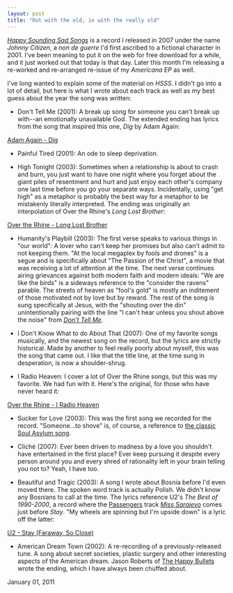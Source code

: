 ```yaml
---
layout: post
title: "Out with the old, in with the really old"
---
```


<p class="media"><object data="http://bandcamp.com/EmbeddedPlayer/album=2217487435/size=grande3/bgcol=FFFFFF/linkcol=4285BB//" type="text/html" width="300" height="410"> </object></p>

_[Happy Sounding Sad Songs](http://danielmiller.bandcamp.com/album/happy-sounding-sad-songs)_ is a record I released in 2007 under the name _Johnny Citizen_, a _non de guerre_ I'd first ascribed to a fictional character in 2001. I've been meaning to put it on the web for free download for a while, and it just worked out that today is that day. Later this month I'm releasing a re-worked and re-arranged re-issue of my _Americana EP_ as well.

I've long wanted to explain some of the material on _HSSS_. I didn't go into a lot of detail, but here is what I wrote about each track as well as my best guess about the year the song was written:

* Don't Tell Me (2001):
A break up song for someone you can't break up with--an emotionally unavailable God. The extended ending has lyrics from the song that inspired this one, _Dig_ by Adam Again:

<p><span class="audioplayer"><span id="audioplayer_1"><a href="http://2010.danielsjourney.com/files/07%20Dig.mp3">Adam Again - Dig</a></span></span></p>

* Painful Tired (2001):
An ode to sleep deprivation.

* High Tonight (2003):
Sometimes when a relationship is about to crash and burn, you just want to have one night where you forget about the giant piles of resentment and hurt and just enjoy each other's company one last time before you go your separate ways. Incidentally, using "get high" as a metaphor is probably the best way for a metaphor to be mistakenly literally interpreted. The ending was originally an interpolation of Over the Rhine's _Long Lost Brother_:

<p><span class="audioplayer"><span id="audioplayer_2"><a href="http://2010.danielsjourney.com/files/01%20Long%20Lost%20Brother.mp3">Over the Rhine - Long Lost Brother</a></span></span></p>

* Humanity's Playbill (2003):
The first verse speaks to various things in "our world": A lover who can't keep her promises but also can't admit to not keeping them. "At the local megaplex by fools and drones" is a segue and is specifically about "The Passion of the Christ", a movie that was receiving a lot of attention at the time. The next verse continues airing grievances against both modern faith and modern ideals: "We are like the birds" is a sideways reference to the "consider the ravens" parable. The streets of heaven as "fool's gold" is mostly an inditement of those motivated not by love but by reward. The rest of the song is sung specifically at Jesus, with the "shouting over the din" unintentionally pairing with the line "I can't hear unless you shout above the noise" from _[Don't Tell Me](http://danielmiller.bandcamp.com/track/dont-tell-me)_.

* I Don't Know What to do About That (2007):
One of my favorite songs musically, and the newest song on the record, but the lyrics are strictly historical. Made by another to feel really poorly about myself, this was the song that came out. I like that the title line, at the time sung in desperation, is now a shoulder-shrug.

* I Radio Heaven:
I cover a lot of Over the Rhine songs, but this was my favorite. We had fun with it. Here's the original, for those who have never heard it:

<p><span class="audioplayer"><span id="audioplayer_3"><a href="http://2010.danielsjourney.com/files/05%20I%20Radio%20Heaven.mp3">Over the Rhine - I Radio Heaven</a></span></span></p>

* Sucker for Love (2003):
This was the first song we recorded for the record. "Someone...to shove" is, of course, a reference to [the classic Soul Asylum song](http://www.youtube.com/watch?v=OrrE5bCA5lg).

* Clich&eacute; (2007):
Ever been driven to madness by a love you shouldn't have entertained in the first place? Ever keep pursuing it despite every person around you and every shred of rationality left in your brain telling you not to? Yeah, I have too. 

* Beautiful and Tragic (2003):
A song I wrote about Bosnia before I'd even moved there. The spoken word track is actually Polish. We didn't know any Bosnians to call at the time. The lyrics reference U2's _The Best of 1990-2000_, a record where the [Passengers](http://member.u2.com/discography/index/album/albumId/4076/tagName/Other) track _[Miss Sarajevo](http://en.wikipedia.org/wiki/Miss_Sarajevo)_ comes just before _Stay_. "My wheels are spinning but I'm upside down" is a lyric off the latter:

<p><span class="audioplayer"><span id="audioplayer_4"><a href="http://2010.danielsjourney.com/files/Stay.mp3">U2 - Stay (Faraway, So Close)</a></span></span></p>

* American Dream Town (2002):
A re-recording of a previously-released tune. A song about secret societies, plastic surgery and other interesting aspects of the American dream. Jason Roberts of [The Happy Bullets](http://www.happybullets.com/) wrote the ending, which I have always been chuffed about.

<p class="date">January 01, 2011</p>

<script type="text/javascript">  
  $(function(){
    AudioPlayer.embed("audioplayer_1", {soundFile: "http://2010.danielsjourney.com/files/07%20Dig.mp3",  
        titles: "Dig",  
        artists: "Adam Again"});
    AudioPlayer.embed("audioplayer_2", {soundFile: "http://2010.danielsjourney.com/files/01%20Long%20Lost%20Brother.mp3",  
        titles: "Long Lost Brother",  
        artists: "Over the Rhine"});
    AudioPlayer.embed("audioplayer_3", {soundFile: "http://2010.danielsjourney.com/files/05%20I%20Radio%20Heaven.mp3",  
        titles: "I Radio Heaven",  
        artists: "Over the Rhine"});
    AudioPlayer.embed("audioplayer_4", {soundFile: "http://2010.danielsjourney.com/files/Stay.mp3",  
        titles: "Stay (Faraway, So Close)",  
        artists: "U2"});
  });
  djdc.connected = function() {
    $("#content_container object").css({"padding": "5px"});
  };
</script>